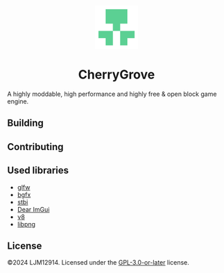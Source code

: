 <p align="center"><img alt="CherryGrove Logo" width="100" src="assets/icons/CherryGrove-trs-2048.png" /></p>

<h1 align="center">CherryGrove</h1>

A highly moddable, high performance and highly free & open block game engine.

## Building



## Contributing



## Used libraries

- [glfw](https://www.glfw.org/)
- [bgfx](https://github.com/bkaradzic/bgfx)
- [stbi](https://github.com/nothings/stb)
- [Dear ImGui](https://github.com/ocornut/imgui)
- [v8](https://v8.dev/)
- [libpng](http://www.libpng.org/pub/png/libpng.html)

## License

©2024 LJM12914. Licensed under the [GPL-3.0-or-later](LICENSE) license.
